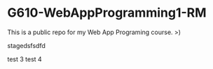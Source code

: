# G610-WebAppProgramming1-RM
This is a public repo for my Web App Programing course. >)


stagedsfsdfd

test 3
test 4